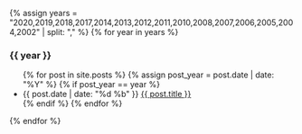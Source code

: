 {% assign years = "2020,2019,2018,2017,2014,2013,2012,2011,2010,2008,2007,2006,2005,2004,2002" | split: "," %}
{% for year in years %}
  <h3 class="archive_year" id="archive_year_{{year}}">{{ year }}</h3>
  <ul class="year_list" id="year_list_{{year}}">
	{% for post in site.posts %}
	  {% assign post_year = post.date | date: "%Y" %}
	  {% if post_year == year %}
		<li class="year_item">
		  <span class="post-meta">{{ post.date | date: "%d %b" }}</span>
		  <a class="archive_item" href="{{ post.url }}">{{ post.title }}</a>
		</li>
	  {% endif %}
	{% endfor %}
  </ul>
{% endfor %}
